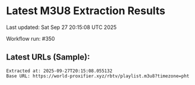 # Latest M3U8 Extraction Results

Last updated: Sat Sep 27 20:15:08 UTC 2025

Workflow run: #350

## Latest URLs (Sample):
```
Extracted at: 2025-09-27T20:15:08.055132
Base URL: https://world-proxifier.xyz/rbtv/playlist.m3u8?timezone=pht

```
